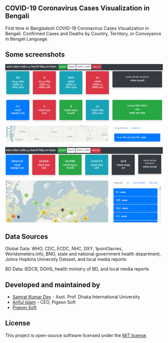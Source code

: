 ## COVID-19 Coronavirus Cases Visualization in Bengali

First time in Bangladesh COVID-19 Coronavirus Cases Visualization in Bengali. Confirmed Cases and Deaths by Country, Territory, or Conveyance in Bengali Language.

## Some screenshots
![Coronavirus Cases](/public/screenshots/Screenshot_61.png)

![Coronavirus Cases](/public/screenshots/Screenshot_63.png)


## Data Sources
Global Data: WHO, CDC, ECDC, NHC, DXY, 1point3acres, Worldometers.info, BNO, state and national government health department, Johns Hopkins University Dataset, and local media reports

BD Data: IEDCR, DGHS, health ministry of BD, and local media reports

## Developed and maintained by
- [Samrat Kumar Dey](https://samratdey.me/) - Asst. Prof. Dhaka International University
- [Ariful Islam](https://www.ariful.net/) - CEO, Pigeon Soft
- [Pigeon Soft](https://www.pigeon-soft.com/)

## License

This project is open-source software licensed under the [MIT license](https://opensource.org/licenses/MIT).
